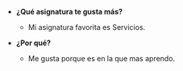 - **¿Qué asignatura te gusta más?**
  - Mi asignatura favorita es Servicios.

- **¿Por qué?**
  - Me gusta porque es en la que mas aprendo.
